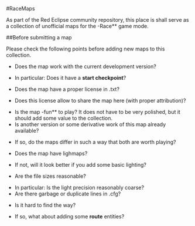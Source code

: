 
#RaceMaps

As part of the Red Eclipse community repository, this place is shall serve as a collection of unofficial maps for the  -Race** game mode.


##Before submitting a map

Please check the following points before adding new maps to this collection.

* Does the map work with the current development version?
 - In particular: Does it have a **start checkpoint**?
* Does the map have a proper license in <mapname>.txt?
 - Does this license allow to share the map here (with proper attribution)?
* Is the map  -fun** to play? It does not have to be very polished, but it should add some value to the collection.
* Is another version or some derivative work of this map already available?
 - If so, do the maps differ in such a way that both are worth playing?
* Does the map have lighmaps?
 - If not, will it look better if you add some basic lighting?
* Are the file sizes reasonable?
 - In particular: Is the light precision reasonably coarse?
 - Are there garbage or duplicate lines in <mapname>.cfg? 
* Is it hard to find the way?
 - If so, what about adding some **route** entities?
